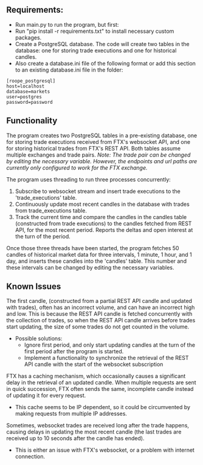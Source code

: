 ## Requirements:
* Run main.py to run the program, but first:
* Run "pip install -r requirements.txt" to  install necessary custom packages.
* Create a PostgreSQL database. The code will create two tables in the database: one for storing trade executions and  one for historical candles.
* Also create a database.ini file of the following format or add this section to an existing database.ini file in the folder:
```
[roope_postgresql]
host=localhost
database=markets
user=postgres
password=password
```

## Functionality
The program creates two PostgreSQL tables in a pre-existing database, one for storing trade executions received from FTX's websocket API, and one for storing historical trades from FTX's REST API. Both tables assume multiple exchanges and trade pairs. 
*Note: The trade pair can be changed by editing the necessary variable. However, the endpoints and url paths are currently only configured to work for the FTX exchange.*

The program uses threading to run three processes concurrently:
1. Subscribe to websocket stream and insert trade executions to the 'trade_executions' table.
2. Continuously update most recent candles in the database with trades from trade_executions table.
3. Track the current time and compare the candles in the candles table (constructed from trade executions) to the candles fetched from REST API, for the most recent period. Reports the deltas and open interest at the turn of the period.

Once those three threads have been started, the program fetches 50 candles of historical market data for three intervals, 1 minute, 1 hour, and 1 day, and inserts these candles into the 'candles' table. This number and these intervals can be changed by editing the necessary variables.

## Known Issues
The first candle, (constructed from a partial REST API candle and updated with trades), often has an incorrect volume, and can have an incorrect high and low. This is because the REST API candle is fetched concurrently with the collection of trades, so when the REST API candle arrives before trades start updating, the size of some trades do not get counted in the volume.
* Possible solutions:
    * Ignore first period, and only start updating candles at the turn of the first period after the program is started.
    * Implement a functionality to synchronize the retrieval of the REST API candle with the start of the websocket subscription

FTX has a caching mechanism, which occasionally causes a significant delay in the retrieval of an updated candle. When multiple requests are sent in quick succession, FTX often sends the same, incomplete candle instead of updating it for every request.
* This cache seems to be IP dependent, so it could be circumvented by making requests from multiple IP addresses.

Sometimes, websocket trades are received long after the trade happens, causing delays in updating the most recent candle (the last trades are received up to 10 seconds after the candle has ended).
* This is either an issue with FTX's websocket, or a problem with internet connection.

